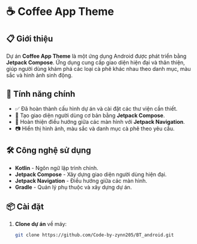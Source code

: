 # ☕ Coffee App Theme

## 📋 Giới thiệu
Dự án **Coffee App Theme** là một ứng dụng Android được phát triển bằng **Jetpack Compose**. Ứng dụng cung cấp giao diện hiện đại và thân thiện, giúp người dùng khám phá các loại cà phê khác nhau theo danh mục, màu sắc và hình ảnh sinh động.

## 🚀 Tính năng chính
- ✅ Đã hoàn thành cấu hình dự án và cài đặt các thư viện cần thiết.
- 🎨 Tạo giao diện người dùng cơ bản bằng **Jetpack Compose**.
- 🔗 Hoàn thiện điều hướng giữa các màn hình với **Jetpack Navigation**.
- 📷 Hiển thị hình ảnh, màu sắc và danh mục cà phê theo yêu cầu.

## 🛠️ Công nghệ sử dụng
- **Kotlin** - Ngôn ngữ lập trình chính.
- **Jetpack Compose** - Xây dựng giao diện người dùng hiện đại.
- **Jetpack Navigation** - Điều hướng giữa các màn hình.
- **Gradle** - Quản lý phụ thuộc và xây dựng dự án.

## 📦 Cài đặt
1. **Clone dự án** về máy:
   ```bash
   git clone https://github.com/Code-by-zynn205/BT_android.git
